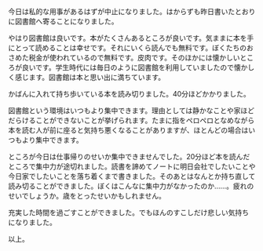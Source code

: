 今日は私的な用事があるはずが中止になりました。はからずも昨日書いたとおりに図書館へ寄ることになりました。

やはり図書館は良いです。本がたくさんあるところが良いです。気ままに本を手にとって読めることは幸せです。それにいくら読んでも無料です。ぼくたちのおさめた税金が使われているので無料です。皮肉です。そのほかには懐かしいところが良いです。学生時代には毎日のように図書館を利用していましたので懐かしく感じます。図書館は本と思い出に満ちています。

かばんに入れて持ち歩いている本を読み切りました。40分ほどかかりました。

図書館という環境はいつもより集中できます。理由としては静かなことや家ほどだらけることができないことが挙げられます。たまに指をペロペロとなめながら本を読む人が前に座ると気持ち悪くなることがありますが、ほとんどの場合はいつもより集中できます。

ところが今日は仕事帰りのせいか集中できませんでした。20分ほど本を読んだところで集中力が途切れました。読書を諦めてノートに明日会社でしたいことや今日家でしたいことを落ち着くまで書きました。そのあとはなんとか持ち直して読み切ることができました。ぼくはこんなに集中力がなかったのか&hellip;&hellip;。疲れのせいでしょうか。歳をとったせいかもしれません。

充実した時間を過ごすことができました。でもほんのすこしだけ悲しい気持ちになりました。

以上。
